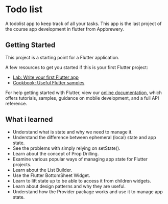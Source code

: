 # Todo list
A todolist app to keep track of all your tasks.
This app is the last project of the course app development in flutter from Appbrewery.

## Getting Started

This project is a starting point for a Flutter application.

A few resources to get you started if this is your first Flutter project:

- [Lab: Write your first Flutter app](https://flutter.dev/docs/get-started/codelab)
- [Cookbook: Useful Flutter samples](https://flutter.dev/docs/cookbook)

For help getting started with Flutter, view our
[online documentation](https://flutter.dev/docs), which offers tutorials,
samples, guidance on mobile development, and a full API reference.


## What i learned
* Understand what is state and why we need to manage it.
* Understand the difference between ephemeral (local) state and app state.
* See the problems with simply relying on setState().
* Learn about the concept of Prop Drilling.
* Examine various popular ways of managing app state for Flutter projects.
* Learn about the List Builder.
* Use the Flutter BottomSheet Widget.
* Learn to lift state up to be able to access it from children widgets.
* Learn about design patterns and why they are useful.
* Understand how the Provider package works and use it to manage app state.
